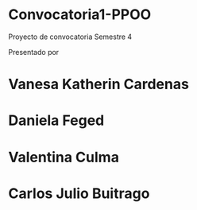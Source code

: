 # Convocatoria1-PPOO
Proyecto de convocatoria Semestre 4

Presentado por
# Vanesa Katherin Cardenas
# Daniela Feged
# Valentina Culma
# Carlos Julio Buitrago 
